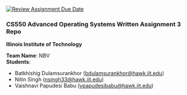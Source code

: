 [![Review Assignment Due Date](https://classroom.github.com/assets/deadline-readme-button-24ddc0f5d75046c5622901739e7c5dd533143b0c8e959d652212380cedb1ea36.svg)](https://classroom.github.com/a/3GUBhnWx)
### CS550 Advanced Operating Systems Written Assignment 3 Repo
**Illinois Institute of Technology**  

**Team Name**: NBV  
**Students**:  
* Batkhishig Dulamsurankhor (bdulamsurankhor@hawk.iit.edu)
* Nitin Singh (nsingh33@hawk.iit.edu)
* Vaishnavi Papudesi Babu (vpapudesibabu@hawk.iit.edu)
